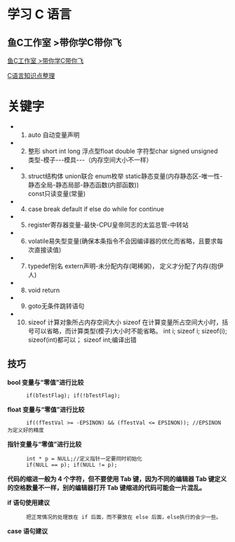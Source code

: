 # 学习 C 语言

## 鱼C工作室 >带你学C带你飞
[鱼C工作室 >带你学C带你飞](http://blog.fishc.com/category/c/page/7)

[C语言知识点整理](http://jinjaysnow.github.io/blog/2014-09/C%E8%AF%AD%E8%A8%80%E7%9F%A5%E8%AF%86%E7%82%B9%E6%95%B4%E7%90%86.html)

# 关键字
* 1. auto 自动变量声明
* 2. 整形 short int long  浮点型float double  字符型char signed unsigned   
     类型-模子---模具---（内存空间大小不一样）
* 3. struct结构体 union联合 enum枚举 static静态变量(内存静态区-唯一性-静态全局-静态局部-静态函数(内部函数))  
     const只读变量(常量)
* 4. case break default if else do while for continue
* 5. register寄存器变量-最快-CPU皇帝同志的太监总管-中转站
* 6. volatile易失型变量(确保本条指令不会因编译器的优化而省略，且要求每次直接读值)
* 7. typedef别名 extern声明-未分配内存(喝稀粥)， 定义才分配了内存(抱伊人) 
* 8. void return
* 9. goto无条件跳转语句
* 10. sizeof 计算对象所占内存空间大小
      sizeof 在计算变量所占空间大小时，括号可以省略，而计算类型(模子)大小时不能省略。
      int i; sizeof i; sizeof(i); sizeof(int)都可以； sizeof int;编译出错
      
## 技巧
**bool 变量与“零值”进行比较**

          if(bTestFlag); if(!bTestFlag);
**float 变量与“零值”进行比较**
          
          if((fTestVal >= -EPSINON) && (fTestVal <= EPSINON)); //EPSINON 为定义好的精度
 **指针变量与“零值”进行比较**   
          
          int * p = NULL;//定义指针一定要同时初始化
          if(NULL == p); if(NULL != p);
**代码的缩进一般为 4 个字符，但不要使用 Tab 键，因为不同的编辑器 Tab 键定义
的空格数量不一样，别的编辑器打开 Tab 键缩进的代码可能会一片混乱。**

**if 语句使用建议**
          
          把正常情况的处理放在 if 后面，而不要放在 else 后面，else执行的会少一些。

**case 语句建议**
          
          
     

          
          
          
          
